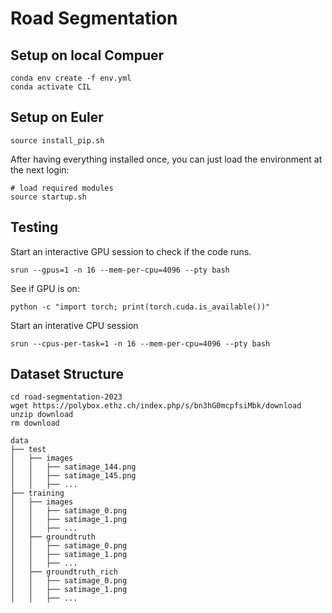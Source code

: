 # Road Segmentation

## Setup on local Compuer
```shell
conda env create -f env.yml
conda activate CIL
```

## Setup on Euler
```shell
source install_pip.sh
```
After having everything installed once, you can just load the environment at the next login:
```shell
# load required modules
source startup.sh
```

## Testing
Start an interactive GPU session to check if the code runs.
```shell
srun --gpus=1 -n 16 --mem-per-cpu=4096 --pty bash
```
See if GPU is on:
```shell
python -c "import torch; print(torch.cuda.is_available())"
```
Start an interative CPU session
```shell
srun --cpus-per-task=1 -n 16 --mem-per-cpu=4096 --pty bash
```

## Dataset Structure
```shell
cd road-segmentation-2023
wget https://polybox.ethz.ch/index.php/s/bn3hG0mcpfsiMbk/download
unzip download
rm download
```

```
data
├── test
│   ├── images
│   │   ├── satimage_144.png
│   │   ├── satimage_145.png
│   │   ├── ...
├── training
│   ├── images
│   │   ├── satimage_0.png
│   │   ├── satimage_1.png
│   │   ├── ...
│   ├── groundtruth
│   │   ├── satimage_0.png
│   │   ├── satimage_1.png
│   │   ├── ...
│   ├── groundtruth_rich
│   │   ├── satimage_0.png
│   │   ├── satimage_1.png
│   │   ├── ...
```